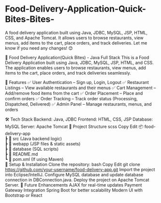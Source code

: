 # Food-Delivery-Application-Quick-Bites-Bites-
A food delivery application built using Java, JDBC, MySQL, JSP, HTML, CSS, and Apache Tomcat. It allows users to browse restaurants, view menus, add items to the cart, place orders, and track deliveries.  Let me know if you need any changes! 😊


🍕 Food Delivery Application(Quick Bites) - Java Full Stack
This is a Food Delivery Application built using Java, JDBC, MySQL, JSP, HTML, and CSS. The application enables users to browse restaurants, view menus, add items to the cart, place orders, and track deliveries seamlessly.

🚀 Features
✅ User Authentication – Sign up, Login, Logout
✅ Restaurant Listings – View available restaurants and their menus
✅ Cart Management – Add/remove food items from the cart
✅ Order Placement – Place and confirm orders
✅ Order Tracking – Track order status (Processing, Dispatched, Delivered)
✅ Admin Panel – Manage restaurants, menus, and orders

🛠️ Tech Stack
Backend: Java, JDBC
Frontend: HTML, CSS, JSP
Database: MySQL
Server: Apache Tomcat
📂 Project Structure
scss
Copy
Edit
📦 food-delivery-app  
┣ 📂 src (Java backend logic)  
┣ 📂 webapp (JSP files & static assets)  
┣ 📂 database (SQL scripts)  
┣ 📄 README.md  
┗ 📄 pom.xml (If using Maven)  
🔧 Setup & Installation
Clone the repository:
bash
Copy
Edit
git clone https://github.com/your-username/food-delivery-app.git
Import the project into Eclipse/IntelliJ.
Configure MySQL database and update database connection in DBConnection.java.
Deploy the project on Apache Tomcat Server.
🎯 Future Enhancements
AJAX for real-time updates
Payment Gateway Integration
Spring Boot for better scalability
Modern UI with Bootstrap or React
